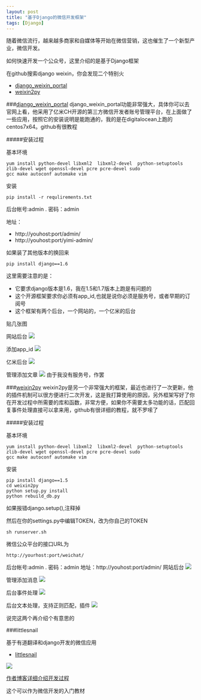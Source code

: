 ```yaml
---
layout: post
title: "基于Django的微信开发框架"
tags: [Django]
---
```


随着微信流行，越来越多商家和自媒体等开始在微信营销，这也催生了一个新型产业，微信开发。

如何快速开发一个公众号，这里介绍的是基于Django框架

在github搜索django weixin，你会发现二个特别火

 * [django\_weixin\_portal](https://github.com/wwj718/django_weixin_portal)
 * [weixin2py](https://github.com/winkidney/weixin2py)
 
###[django\_weixin\_portal](https://github.com/wwj718/django_weixin_portal)
django\_weixin\_portal功能非常强大，具体你可以去官网上看，他采用了亿米CH开源的第三方微信开发者账号管理平台，在上面做了一些应用，按照它的安装说明是能跑通的，我的是在digitalocean上跑的centos7x64。github有很教程

#####安装过程

基本环境

	yum install python-devel libxml2  libxml2-devel  python-setuptools  
	zlib-devel wget openssl-devel pcre pcre-devel sudo 
	gcc make autoconf automake vim
安装
	
	pip install -r requlirements.txt
后台帐号:admin . 密码：admin 

地址：

 * http://youhost:port/admin/
 * http://youhost:port/yimi-admin/

如果装了其他版本的换回来

	pip install django==1.6

这里需要注意的是：

 * 它要求django版本是1.6，我在1.5和1.7版本上跑是有问题的
 * 这个开源框架要求你必须有app_id,也就是说你必须是服务号，或者早期的订阅号
 * 这个框架有两个后台，一个网站的，一个亿米的后台

贴几张图

网站后台
<img src="/blog/public/images/posts/weixin/weixin1.png" >

添加app_id
<img src="/blog/public/images/posts/weixin/weixin2.png" >

亿米后台
<img src="/blog/public/images/posts/weixin/weixin3.png" >

管理添加文章
<img src="/blog/public/images/posts/weixin/weixin4.png" >
由于我没有服务号，作罢


###[weixin2py](https://github.com/winkidney/weixin2py)
weixin2py是另一个非常强大的框架，最近也进行了一次更新，他的插件机制可以很方便进行二次开发，这是我打算使用的原因，另外框架写好了你在开发过程中所需要的库和函数，非常方便，如果你不需要太多功能的话，匹配回复事件处理直接可以拿来用，github有很详细的教程，就不罗嗦了


#####安装过程

基本环境

	yum install python-devel libxml2  libxml2-devel  python-setuptools  
	zlib-devel wget openssl-devel pcre pcre-devel sudo 
	gcc make autoconf automake vim
安装

	pip install django==1.5
	cd weixin2py
	python setup.py install
	python rebuild_db.py
如果报错django.setup(),注释掉

然后在你的settings.py中编辑TOKEN，改为你自己的TOKEN
	
	sh runserver.sh

微信公众平台的接口URL为

	http://yourhost:port/weichat/ 
后台帐号:admin . 密码：admin 地址：http://youhost:port/admin/
网站后台
<img src="/blog/public/images/posts/weixin/weixin5.png" >

管理添加消息
<img src="/blog/public/images/posts/weixin/weixin6.png" >

后台事件处理
<img src="/blog/public/images/posts/weixin/weixin7.png" >

后台文本处理，支持正则匹配，插件
<img src="/blog/public/images/posts/weixin/weixin8.png" >

说完这两个再介绍个有意思的

###littlesnail

基于有道翻译和django开发的微信应用

 * [littlesnail](https://github.com/liushuaikobe/littlesnail)

<img src="/blog/public/images/posts/weixin/demo.png" >

[作者博客详细介绍开发过程](http://blog.vars.me/blog/2013/07/24/wei-xin-ji-qi-ren-xiao-gua-niu-you-dao-fan-yi-xiao-zhu-shou-django-plus-sae-plus-wei-xin-gong-zhong-zhang-hao-zi-dong-hui-fu-kai-fang-jie-kou/)

这个可以作为微信开发的入门教材



